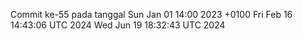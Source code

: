 Commit ke-55 pada tanggal Sun Jan 01 14:00 2023 +0100
Fri Feb 16 14:43:06 UTC 2024
Wed Jun 19 18:32:43 UTC 2024
